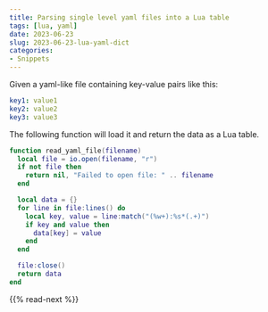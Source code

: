 ```yaml
---
title: Parsing single level yaml files into a Lua table
tags: [lua, yaml]
date: 2023-06-23
slug: 2023-06-23-lua-yaml-dict
categories:
- Snippets
---
```


Given a yaml-like file containing key-value pairs like this:
```yaml
key1: value1
key2: value2
key3: value3
```
The following function will load it and return the data as a Lua table.

```lua
function read_yaml_file(filename)
  local file = io.open(filename, "r")
  if not file then
    return nil, "Failed to open file: " .. filename
  end

  local data = {}
  for line in file:lines() do
    local key, value = line:match("(%w+):%s*(.+)")
    if key and value then
      data[key] = value
    end
  end

  file:close()
  return data
end
```

{{% read-next %}}
